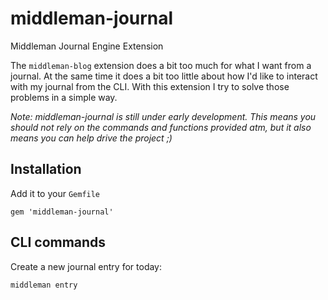 # middleman-journal

Middleman Journal Engine Extension

The `middleman-blog` extension does a bit too much for what I want from a
journal. At the same time it does a bit too little about how I'd like to
interact with my journal from the CLI. With this extension I try to solve those
problems in a simple way.


_Note: middleman-journal is still under early development. This means you should
not rely on the commands and functions provided atm, but it also means you can
help drive the project ;)_

## Installation

Add it to your `Gemfile`

```
gem 'middleman-journal'
```

## CLI commands

Create a new journal entry for today:

```
middleman entry
```
